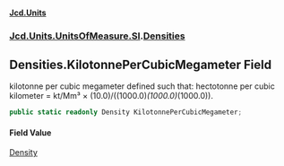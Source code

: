 #### [Jcd.Units](index 'index')
### [Jcd.Units.UnitsOfMeasure.SI](Jcd.Units.UnitsOfMeasure.SI 'Jcd.Units.UnitsOfMeasure.SI').[Densities](Densities 'Jcd.Units.UnitsOfMeasure.SI.Densities')

## Densities.KilotonnePerCubicMegameter Field

kilotonne per cubic megameter defined such that: hectotonne per cubic kilometer = kt/Mm³ ×
(10.0)/((1000.0)*(1000.0)*(1000.0)).

```csharp
public static readonly Density KilotonnePerCubicMegameter;
```

#### Field Value
[Density](Density 'Jcd.Units.UnitTypes.Density')